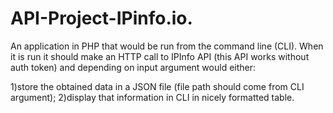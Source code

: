 # API-Project-IPinfo.io.

An application in PHP that would be run from the command line (CLI). When it is run it should make an HTTP call to IPInfo API (this API works without auth
token) and depending on input argument would either:

1)store the obtained data in a JSON file (file path should come from CLI argument);
2)display that information in CLI in nicely formatted table.
